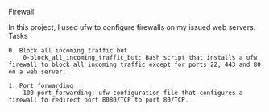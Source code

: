Firewall

In this project, I used ufw to configure firewalls on my issued web servers.
Tasks

    0. Block all incoming traffic but
        0-block_all_incoming_traffic_but: Bash script that installs a ufw firewall to block all incoming traffic except for ports 22, 443 and 80 on a web server.

    1. Port forwarding
        100-port_forwarding: ufw configuration file that configures a firewall to redirect port 8080/TCP to port 80/TCP.

